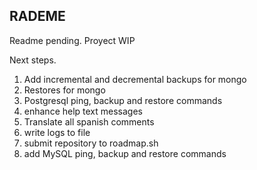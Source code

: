 ## RADEME
Readme pending. Proyect WIP

Next steps.
1. Add incremental and decremental backups for mongo
2. Restores for mongo
3. Postgresql ping, backup and restore commands
4. enhance help text messages
5. Translate all spanish comments
6. write logs to file
7. submit repository to roadmap.sh
8. add MySQL ping, backup and restore commands
